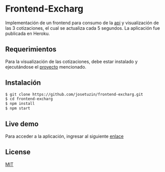 # Frontend-Excharg

Implementación de un frontend para consumo de la [api](https://github.com/josetuzin/api-excharg) y visualización de las 3 cotizaciones, el cual se actualiza cada 5 segundos. La aplicación fue publicada en Heroku.

## Requerimientos
Para la visualización de las cotizaciones, debe estar instalado y ejecutándose el [proyecto](https://github.com/josetuzin/api-excharg) mencionado.

## Instalación

```bash
$ git clone https://github.com/josetuzin/frontend-excharg.git
$ cd frontend-excharg
$ npm install
$ npm start
```

## Live demo

Para acceder a la aplicación, ingresar al siguiente [enlace](https://excharg.herokuapp.com/)



## License
[MIT](https://choosealicense.com/licenses/mit/)